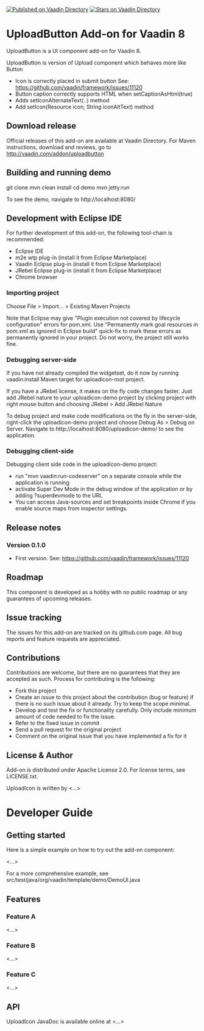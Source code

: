 [![Published on Vaadin  Directory](https://img.shields.io/badge/Vaadin%20Directory-published-00b4f0.svg)](https://vaadin.com/directory/component/uploadbutton-add-on)
[![Stars on Vaadin Directory](https://img.shields.io/vaadin-directory/star/uploadbutton-add-on.svg)](https://vaadin.com/directory/component/uploadbutton-add-on)

# UploadButton Add-on for Vaadin 8

UploadButton is a UI component add-on for Vaadin 8.

UploadButton is version of Upload component which behaves more like Button
 
 - Icon is correctly placed in submit button
    See: https://github.com/vaadin/framework/issues/11120
 - Button caption correctly supports HTML when setCaptionAsHtml(true)
 - Adds setIconAlternateText(..) method
 - Add setIcon(Resource icon, String iconAltText) method

## Download release

Official releases of this add-on are available at Vaadin Directory. For Maven instructions, download and reviews, go to http://vaadin.com/addon/uploadbutton

## Building and running demo

git clone <url of the UploadButton repository>
mvn clean install
cd demo
mvn jetty:run

To see the demo, navigate to http://localhost:8080/

## Development with Eclipse IDE

For further development of this add-on, the following tool-chain is recommended:
- Eclipse IDE
- m2e wtp plug-in (install it from Eclipse Marketplace)
- Vaadin Eclipse plug-in (install it from Eclipse Marketplace)
- JRebel Eclipse plug-in (install it from Eclipse Marketplace)
- Chrome browser

### Importing project

Choose File > Import... > Existing Maven Projects

Note that Eclipse may give "Plugin execution not covered by lifecycle configuration" errors for pom.xml. Use "Permanently mark goal resources in pom.xml as ignored in Eclipse build" quick-fix to mark these errors as permanently ignored in your project. Do not worry, the project still works fine. 

### Debugging server-side

If you have not already compiled the widgetset, do it now by running vaadin:install Maven target for uploadicon-root project.

If you have a JRebel license, it makes on the fly code changes faster. Just add JRebel nature to your uploadicon-demo project by clicking project with right mouse button and choosing JRebel > Add JRebel Nature

To debug project and make code modifications on the fly in the server-side, right-click the uploadicon-demo project and choose Debug As > Debug on Server. Navigate to http://localhost:8080/uploadicon-demo/ to see the application.

### Debugging client-side

Debugging client side code in the uploadicon-demo project:
  - run "mvn vaadin:run-codeserver" on a separate console while the application is running
  - activate Super Dev Mode in the debug window of the application or by adding ?superdevmode to the URL
  - You can access Java-sources and set breakpoints inside Chrome if you enable source maps from inspector settings.
 
## Release notes

### Version 0.1.0
- First version. See: https://github.com/vaadin/framework/issues/11120

## Roadmap

This component is developed as a hobby with no public roadmap or any guarantees of upcoming releases.

## Issue tracking

The issues for this add-on are tracked on its github.com page. All bug reports and feature requests are appreciated. 

## Contributions

Contributions are welcome, but there are no guarantees that they are accepted as such. Process for contributing is the following:
- Fork this project
- Create an issue to this project about the contribution (bug or feature) if there is no such issue about it already. Try to keep the scope minimal.
- Develop and test the fix or functionality carefully. Only include minimum amount of code needed to fix the issue.
- Refer to the fixed issue in commit
- Send a pull request for the original project
- Comment on the original issue that you have implemented a fix for it

## License & Author

Add-on is distributed under Apache License 2.0. For license terms, see LICENSE.txt.

UploadIcon is written by <...>

# Developer Guide

## Getting started

Here is a simple example on how to try out the add-on component:

<...>

For a more comprehensive example, see src/test/java/org/vaadin/template/demo/DemoUI.java

## Features

### Feature A

<...>

### Feature B

<...>

### Feature C

<...>

## API

UploadIcon JavaDoc is available online at <...>
